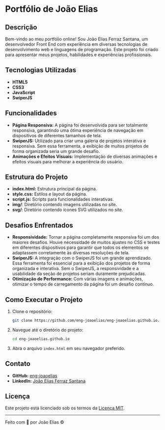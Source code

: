 # Portfólio de João Elias

## Descrição

Bem-vindo ao meu portfólio online! Sou João Elias Ferraz Santana, um desenvolvedor Front End com experiência em diversas tecnologias de desenvolvimento web e linguagens de programação. Este projeto foi criado para apresentar meus projetos, habilidades e experiências profissionais.

## Tecnologias Utilizadas

- **HTML5**
- **CSS3**
- **JavaScript**
- **SwiperJS**

## Funcionalidades

- **Página Responsiva:** A página foi desenvolvida para ser totalmente responsiva, garantindo uma ótima experiência de navegação em dispositivos de diferentes tamanhos de tela.
- **SwiperJS:** Utilizado para criar uma galeria de projetos interativa e responsiva. Sem essa ferramenta, a exibição de muitos projetos de forma organizada seria um grande desafio.
- **Animações e Efeitos Visuais:** Implementação de diversas animações e efeitos visuais para melhorar a experiência do usuário.

## Estrutura do Projeto

- **index.html:** Estrutura principal da página.
- **style.css:** Estilos e layout da página.
- **script.js:** Scripts para funcionalidades interativas.
- **img/**: Diretório contendo imagens utilizadas no site.
- **svg/**: Diretório contendo ícones SVG utilizados no site.

## Desafios Enfrentados

- **Responsividade:** Tornar a página completamente responsiva foi um dos maiores desafios. Houve necessidade de muitos ajustes no CSS e testes em diferentes dispositivos para garantir que todos os elementos se adaptassem corretamente às diversas resoluções de tela.
- **SwiperJS:** A integração com o SwiperJS foi um grande aprendizado. Essa ferramenta foi essencial para a exibição dos projetos de forma organizada e interativa. Sem o SwiperJS, a responsividade e a usabilidade da seção de projetos seriam duramente prejudicadas.
- **Otimização de Performance:** Com várias imagens e animações, otimizar o tempo de carregamento da página foi um desafio contínuo. 

## Como Executar o Projeto

1. Clone o repositório:
   ```bash
   git clone https://github.com/eng-joaoelias/eng-joaoelias.github.io.git
   ```
2. Navegue até o diretório do projeto:
   ```bash
   cd eng-joaoelias.github.io
   ```
3. Abra o arquivo `index.html` em seu navegador preferido.

## Contato

- **GitHub:** [eng-joaoelias](https://github.com/eng-joaoelias)
- **LinkedIn:** [João Elias Ferraz Santana](https://www.linkedin.com/in/jo%C3%A3o-elias-ferraz-santana-9a47a218a/)

## Licença

Este projeto está licenciado sob os termos da [Licença MIT](LICENSE).

---

Feito com 💚 por João Elias &copy;

